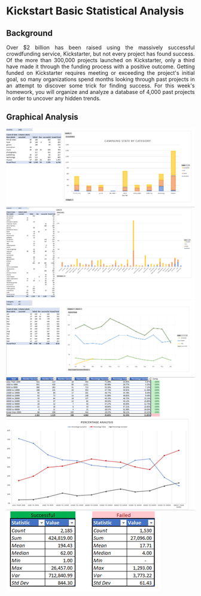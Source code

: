 # Kickstart Basic Statistical Analysis 

<h2 align="left">Background</h2> 

<p align="justify"> Over $2 billion has been raised using the massively successful crowdfunding service, Kickstarter, but not every project has found success. Of the more than 300,000 projects launched on Kickstarter, only a third have made it through the funding process with a positive outcome.
Getting funded on Kickstarter requires meeting or exceeding the project's initial goal, so many organizations spend months looking through past projects in an attempt to discover some trick for finding success. For this week's homework, you will organize and analyze a database of 4,000 past projects in order to uncover any hidden trends.
  
  <h2 align="left">Graphical Analysis</h2> 
  
  ![G1](https://github.com/JavierSada/BasicStatistics-Kickstart/blob/main/Support/Picture1.PNG)
  ![G2](https://github.com/JavierSada/BasicStatistics-Kickstart/blob/main/Support/Picture2.PNG)
  ![G3](https://github.com/JavierSada/BasicStatistics-Kickstart/blob/main/Support/Picture3.PNG)
  ![G4](https://github.com/JavierSada/BasicStatistics-Kickstart/blob/main/Support/Picture4.PNG)
  ![G5](https://github.com/JavierSada/BasicStatistics-Kickstart/blob/main/Support/Picture5.PNG)
  
  <p align="justify">

